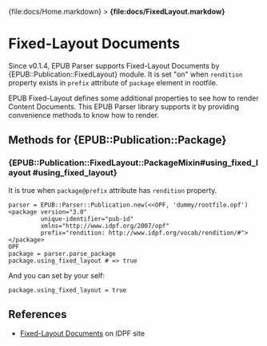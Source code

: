 {file:docs/Home.markdown} > **{file:docs/FixedLayout.markdow}**

Fixed-Layout Documents
======================

Since v0.1.4, EPUB Parser supports Fixed-Layout Documents by {EPUB::Publication::FixedLayout} module.
It is set "on" when `rendition` property exists in `prefix` attribute of `package` element in rootfile.

EPUB Fixed-Layout defines some additional properties to see how to render Content Documents. This EPUB Parser library supports it by providing convenience methods to know how to render.

Methods for {EPUB::Publication::Package}
----------------------------------------

### {EPUB::Publication::FixedLayout::PackageMixin#using_fixed_layout #using_fixed_layout}

It is true when `package@prefix` attribute has `rendition` property.

    parser = EPUB::Parser::Publication.new(<<OPF, 'dummy/rootfile.opf')
    <package version="3.0"
             unique-identifier="pub-id"
             xmlns="http://www.idpf.org/2007/opf"
             prefix="rendition: http://www.idpf.org/vocab/rendition/#">
    </package>
    OPF
    package = parser.parse_package
    package.using_fixed_layout # => true

And you can set by your self:

    package.using_fixed_layout = true

References
----------

* [Fixed-Layout Documents][fixed-layout] on IDPF site

[fixed-layout]: http://www.idpf.org/epub/fxl/
